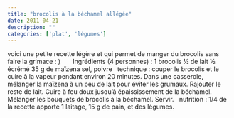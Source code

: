 ```yaml
---
title: "brocolis à la béchamel allégée"
date: 2011-04-21
description: ""
categories: ['plat', 'légumes']
---
```


          
 voici une petite recette légère et qui permet de manger du brocolis sans faire la grimace : )   &nbsp;         &nbsp;   &nbsp;   Ingrédients&nbsp;(4 personnes)&nbsp;:   1 brocolis   ½ de lait ½ écrémé   35 g de maïzena   sel, poivre   &nbsp;   technique&nbsp;:   couper le brocolis et le cuire à la vapeur pendant environ 20 minutes. Dans une casserole, mélanger la maïzena à un peu de lait pour éviter les grumaux. Rajouter le reste de lait. Cuire à feu doux jusqu’à épaississement de la béchamel. Mélanger les bouquets de brocolis à la béchamel. Servir.   &nbsp;   nutrition : 1/4 de la recette apporte 1 laitage, 15 g de pain, et des légumes. 

                          
